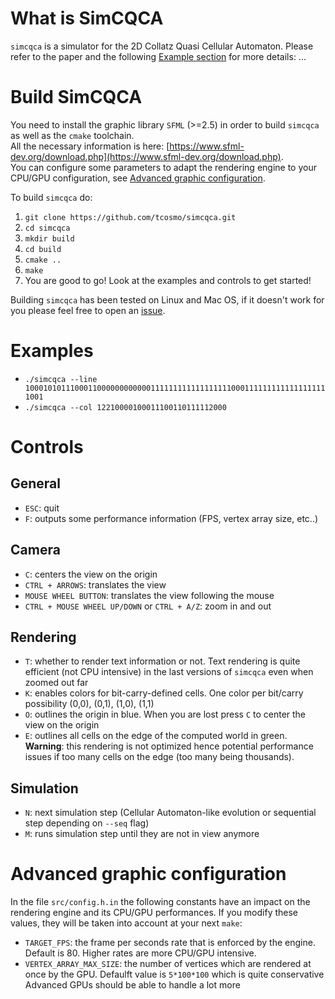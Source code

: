 # What is SimCQCA

`simcqca` is a simulator for the 2D Collatz Quasi Cellular Automaton. Please refer to the paper and the following [Example section](#examples) for more details: ... 

# Build SimCQCA

You need to install the graphic library `SFML` (>=2.5) in order to build `simcqca` as well as the `cmake` toolchain.              
All the necessary information is here: [https://www.sfml-dev.org/download.php](https://www.sfml-dev.org/download.php).   
You can configure some parameters to adapt the rendering engine to your CPU/GPU configuration, see [Advanced graphic configuration](#advanceConf). 

To build `simcqca` do:

1. `git clone https://github.com/tcosmo/simcqca.git`
2. `cd simcqca`
3. `mkdir build`
4. `cd build`
5. `cmake ..`
6. `make`
7. You are good to go! Look at the examples and controls to get started!

Building `simcqca` has been tested on Linux and Mac OS, if it doesn't work for you please feel free to open an [issue](https://github.com/tcosmo/simcqca/issues).

# Examples
<a href="examples"></a>
- `./simcqca --line 10001010111000110000000000001111111111111111110001111111111111111111001`
- `./simcqca --col 12210000100011100110111112000`

# Controls
## General
- `ESC`: quit
- `F`: outputs some performance information (FPS, vertex array size, etc..)
## Camera
- `C`: centers the view on the origin
- `CTRL + ARROWS`: translates the view
- `MOUSE WHEEL BUTTON`: translates the view following the mouse
- `CTRL + MOUSE WHEEL UP/DOWN` or `CTRL + A/Z`: zoom in and out
## Rendering
- `T`: whether to render text information or not. Text rendering is quite efficient (not CPU intensive) in the last versions of `simcqca` even when zoomed out far
- `K`: enables colors for bit-carry-defined cells. One color per bit/carry possibility (0,0), (0,1), (1,0), (1,1)
- `O`: outlines the origin in blue. When you are lost press `C` to center the view on the origin
- `E`: outlines all cells on the edge of the computed world in green. **Warning**: this rendering is not optimized hence potential performance issues if too many cells on the edge (too many being thousands).
## Simulation
- `N`: next simulation step (Cellular Automaton-like evolution or sequential step depending on `--seq` flag)
- `M`: runs simulation step until they are not in view anymore
# Advanced graphic configuration
<a name="advanceConf"></a>
In the file `src/config.h.in` the following constants have an impact on the rendering engine and its CPU/GPU performances. If you modify these values, they will be taken into account at your next `make`:
- `TARGET_FPS`: the frame per seconds rate that is enforced by the engine. Default is 80. Higher rates are more CPU/GPU intensive.   
- `VERTEX_ARRAY_MAX_SIZE`: the number of vertices which are rendered at once by the GPU. Defaulft value is `5*100*100` which is quite conservative Advanced GPUs should be able to handle a lot more